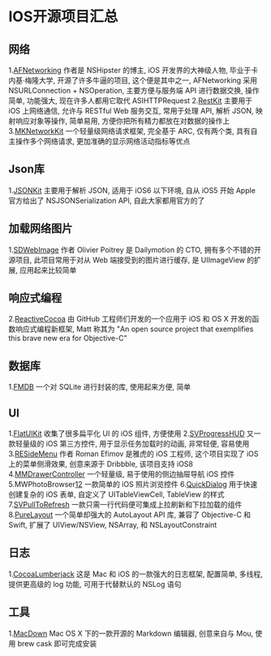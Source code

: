 # IOS开源项目汇总

## 网络
1.[AFNetworking][1]
作者是 NSHipster 的博主, iOS 开发界的大神级人物, 毕业于卡内基·梅隆大学, 开源了许多牛逼的项目, 这个便是其中之一, AFNetworking 采用 NSURLConnection + NSOperation, 主要方便与服务端 API 进行数据交换, 操作简单, 功能强大, 现在许多人都用它取代 ASIHTTPRequest
2.[RestKit][2]
主要用于 iOS 上网络通信, 允许与 RESTful Web 服务交互, 常用于处理 API, 解析 JSON, 映射响应对象等操作, 简单易用, 方便你把所有精力都放在对数据的操作上
3.[MKNetworkKit][17]
一个轻量级网络请求框架, 完全基于 ARC, 仅有两个类, 具有自主操作多个网络请求, 更加准确的显示网络活动指标等优点

## Json库
1.[JSONKit][3]
主要用于解析 JSON, 适用于 iOS6 以下环境, 自从 iOS5 开始 Apple 官方给出了 NSJSONSerialization API, 自此大家都用官方的了


##  加载网络图片
1.[SDWebImage][4]
作者 Olivier Poitrey 是 Dailymotion 的 CTO, 拥有多个不错的开源项目, 此项目常用于对从 Web 端接受到的图片进行缓存, 是 UIImageView 的扩展, 应用起来比较简单

## 响应式编程
2.[ReactiveCocoa][5]
由 GitHub 工程师们开发的一个应用于 iOS 和 OS X 开发的函数响应式编程新框架, Matt 称其为 "An open source project that exemplifies this brave new era for Objective-C"

## 数据库
1.[FMDB][6]
一个对 SQLite 进行封装的库, 使用起来方便, 简单

## UI
1.[FlatUIKit][7]
收集了很多扁平化 UI 的 iOS 组件, 方便使用
2.[SVProgressHUD][8]
又一款轻量级的 iOS 第三方控件, 用于显示任务加载时的动画, 非常轻便, 容易使用
3.[RESideMenu][10]
作者 Roman Efimov 是雅虎的 iOS 工程师, 这个项目实现了 iOS 上的菜单侧滑效果, 创意来源于 Dribbble, 该项目支持 iOS8
4.[MMDrawerController][11]
一个轻量级, 易于使用的侧边抽屉导航 iOS 控件
5.MWPhotoBrowser[12]
一款简单的 iOS 照片浏览控件
6.[QuickDialog][13]
用于快速创建复杂的 iOS 表单, 自定义了 UITableViewCell, TableView 的样式
7.[SVPullToRefresh][14]
一款只需一行代码便可集成上拉刷新和下拉加载的组件
8.[PureLayout][15]
一个简单却强大的 AutoLayout API 库, 兼容了 Objective-C 和 Swift, 扩展了 UIView/NSView, NSArray, 和 NSLayoutConstraint


## 日志
1.[CocoaLumberjack][9]
这是 Mac 和 iOS 的一款强大的日志框架, 配置简单, 多线程, 提供更高级的 log 功能, 可用于代替默认的 NSLog 语句



## 工具
1.[MacDown][16]
Mac OS X 下的一款开源的 Markdown 编辑器, 创意来自与 Mou, 使用 brew cask 即可完成安装

[1]: https://github.com/AFNetworking/AFNetworking
[2]: https://github.com/RestKit/RestKit
[3]: https://github.com/johnezang/JSONKit
[4]: https://github.com/rs/SDWebImage
[5]: https://github.com/ReactiveCocoa/ReactiveCocoa
[6]: https://github.com/ccgus/fmdb
[7]: https://github.com/Grouper/FlatUIKit
[8]: https://github.com/SVProgressHUD/SVProgressHUD
[9]: https://github.com/CocoaLumberjack/CocoaLumberjack
[10]: https://github.com/romaonthego/RESideMenu
[11]: https://github.com/mutualmobile/MMDrawerController
[12]: https://github.com/mwaterfall/MWPhotoBrowser
[13]: https://github.com/escoz/QuickDialog
[14]: https://github.com/samvermette/SVPullToRefresh
[15]: https://github.com/PureLayout/PureLayout
[16]: https://github.com/MacDownApp/macdown
[17]: https://github.com/MugunthKumar/MKNetworkKit






